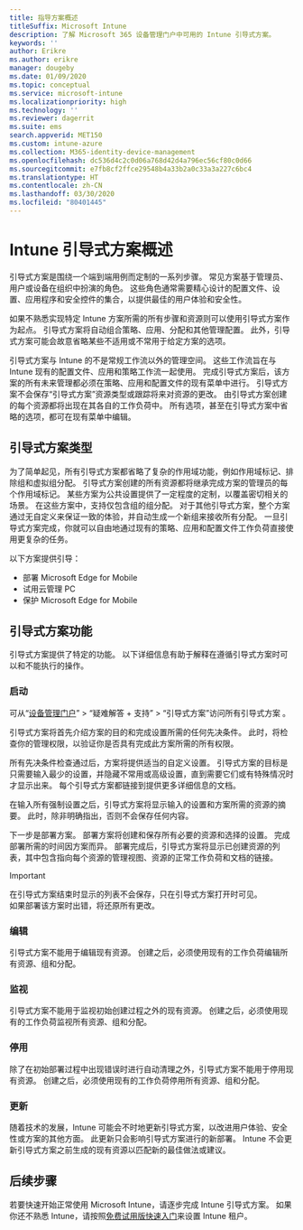 ```yaml
---
title: 指导方案概述
titleSuffix: Microsoft Intune
description: 了解 Microsoft 365 设备管理门户中可用的 Intune 引导式方案。
keywords: ''
author: Erikre
ms.author: erikre
manager: dougeby
ms.date: 01/09/2020
ms.topic: conceptual
ms.service: microsoft-intune
ms.localizationpriority: high
ms.technology: ''
ms.reviewer: dagerrit
ms.suite: ems
search.appverid: MET150
ms.custom: intune-azure
ms.collection: M365-identity-device-management
ms.openlocfilehash: dc536d4c2c0d06a768d42d4a796ec56cf80c0d66
ms.sourcegitcommit: e7fb8cf2ffce29548b4a33b2a0c33a3a227c6bc4
ms.translationtype: HT
ms.contentlocale: zh-CN
ms.lasthandoff: 03/30/2020
ms.locfileid: "80401445"
---
```

# <a name="intune-guided-scenarios-overview"></a>Intune 引导式方案概述 

引导式方案是围绕一个端到端用例而定制的一系列步骤。 常见方案基于管理员、用户或设备在组织中扮演的角色。 这些角色通常需要精心设计的配置文件、设置、应用程序和安全控件的集合，以提供最佳的用户体验和安全性。    

如果不熟悉实现特定 Intune 方案所需的所有步骤和资源则可以使用引导式方案作为起点。 引导式方案将自动组合策略、应用、分配和其他管理配置。 此外，引导式方案可能会故意省略某些不适用或不常用于给定方案的选项。 

引导式方案与 Intune 的不是常规工作流以外的管理空间。 这些工作流旨在与 Intune 现有的配置文件、应用和策略工作流一起使用。 完成引导式方案后，该方案的所有未来管理都必须在策略、应用和配置文件的现有菜单中进行。 引导式方案不会保存“引导式方案”资源类型或跟踪将来对资源的更改。 由引导式方案创建的每个资源都将出现在其各自的工作负荷中。 所有选项，甚至在引导式方案中省略的选项，都可在现有菜单中编辑。  

## <a name="types-of-guided-scenarios"></a>引导式方案类型 

为了简单起见，所有引导式方案都省略了复杂的作用域功能，例如作用域标记、排除组和虚拟组分配。 引导式方案创建的所有资源都将继承完成方案的管理员的每个作用域标记。 某些方案为公共设置提供了一定程度的定制，以覆盖密切相关的场景。 在这些方案中，支持仅包含组的组分配。 对于其他引导式方案，整个方案通过无自定义来保证一致的体验，并自动生成一个新组来接收所有分配。 一旦引导式方案完成，你就可以自由地通过现有的策略、应用和配置文件工作负荷直接使用更复杂的任务。  

以下方案提供引导： 
- 部署 Microsoft Edge for Mobile 
- 试用云管理 PC
- 保护 Microsoft Edge for Mobile 

## <a name="guided-scenario-functionality"></a>引导式方案功能 

引导式方案提供了特定的功能。 以下详细信息有助于解释在遵循引导式方案时可以和不能执行的操作。

### <a name="launching"></a>启动  

可从“[设备管理门户](https://endpoint.microsoft.com)” > “疑难解答 + 支持” > “引导式方案”访问所有引导式方案    。 

引导式方案将首先介绍方案的目的和完成设置所需的任何先决条件。 此时，将检查你的管理权限，以验证你是否具有完成此方案所需的所有权限。  

所有先决条件检查通过后，方案将提供适当的自定义设置。 引导式方案的目标是只需要输入最少的设置，并隐藏不常用或高级设置，直到需要它们或有特殊情况时才显示出来。 每个引导式方案都链接到提供更多详细信息的文档。 

在输入所有强制设置之后，引导式方案将显示输入的设置和方案所需的资源的摘要。 此时，除非明确指出，否则不会保存任何内容。

下一步是部署方案。 部署方案将创建和保存所有必要的资源和选择的设置。 完成部署所需的时间因方案而异。 部署完成后，引导式方案将显示已创建资源的列表，其中包含指向每个资源的管理视图、资源的正常工作负荷和文档的链接。 

> [!IMPORTANT]
> 在引导式方案结束时显示的列表不会保存，只在引导式方案打开时可见。  
如果部署该方案时出错，将还原所有更改。 

### <a name="editing"></a>编辑 

引导式方案不能用于编辑现有资源。 创建之后，必须使用现有的工作负荷编辑所有资源、组和分配。

### <a name="monitoring"></a>监视 

引导式方案不能用于监视初始创建过程之外的现有资源。 创建之后，必须使用现有的工作负荷监视所有资源、组和分配。 

### <a name="retiring"></a>停用 

除了在初始部署过程中出现错误时进行自动清理之外，引导式方案不能用于停用现有资源。 创建之后，必须使用现有的工作负荷停用所有资源、组和分配。 

### <a name="updating"></a>更新

随着技术的发展，Intune 可能会不时地更新引导式方案，以改进用户体验、安全性或方案的其他方面。 此更新只会影响引导式方案进行的新部署。 Intune 不会更新引导式方案之前生成的现有资源以匹配新的最佳做法或建议。  

## <a name="next-steps"></a>后续步骤

若要快速开始正常使用 Microsoft Intune，请逐步完成 Intune 引导式方案。 如果你还不熟悉 Intune，请按照[免费试用版快速入门](free-trial-sign-up.md)来设置 Intune 租户。
